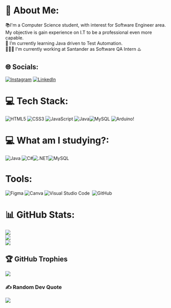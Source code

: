 

# 💫 About Me:
📚I'm a Computer Science student, with interest for Software Engineer area. My objective is gain experience on I.T to be a professional even more capable.<br>🌱 I’m currently learning Java driven to Test Automation.<br> 🧑🏾‍💻 I'm currently working at Santander as Software QA Intern ♨️


## 🌐 Socials:
[![Instagram](https://img.shields.io/badge/Instagram-%23E4405F.svg?logo=Instagram&logoColor=white)](https://instagram.com/gb_alves6) [![LinkedIn](https://img.shields.io/badge/LinkedIn-%230077B5.svg?logo=linkedin&logoColor=white)](https://www.linkedin.com/in/gabriel-henrique-alves-%F0%9F%A7%91%F0%9F%8F%BE%E2%80%8D%F0%9F%92%BB-8a2548235?lipi=urn%3Ali%3Apage%3Ad_flagship3_profile_view_base_contact_details%3BkC%2Fpfk3US12uCYzoblITNA%3D%3D) 


# 💻 Tech Stack:
![HTML5](https://img.shields.io/badge/html5-%23E34F26.svg?style=for-the-badge&logo=html5&logoColor=white) ![CSS3](https://img.shields.io/badge/css3-%231572B6.svg?style=for-the-badge&logo=css3&logoColor=white) ![JavaScript](https://img.shields.io/badge/javascript-%23323330.svg?style=for-the-badge&logo=javascript&logoColor=%23F7DF1E) ![Java](https://img.shields.io/badge/java-%23ED8B00.svg?style=for-the-badge&logo=java&logoColor=white)![MySQL](https://img.shields.io/badge/mysql-%2300f.svg?style=for-the-badge&logo=mysql&logoColor=white) ![Arduino](https://img.shields.io/badge/-Arduino-00979D?style=for-the-badge&logo=Arduino&logoColor=white)!
          


# 💻 What am I studying?:
![Java](https://img.shields.io/badge/java-%23ED8B00.svg?style=for-the-badge&logo=java&logoColor=white) ![C#](https://img.shields.io/badge/C%23-239120?style=for-the-badge&logo=c-sharp&logoColor=white)![.NET](https://img.shields.io/badge/.NET-5C2D91?style=for-the-badge&logo=.net&logoColor=white)![MySQL](https://img.shields.io/badge/mysql-%2300f.svg?style=for-the-badge&logo=mysql&logoColor=white)

# Tools:
![Figma](https://img.shields.io/badge/figma-%23F24E1E.svg?style=for-the-badge&logo=figma&logoColor=white) ![Canva](https://img.shields.io/badge/Canva-%2300C4CC.svg?style=for-the-badge&logo=Canva&logoColor=white) 
![Visual Studio Code](https://img.shields.io/badge/-Visual%20Studio%20Code-0D1117?style=for-the-badge&logo=visual-studio-code&logoColor=007ACC&labelColor=0D1117)&nbsp;
![GitHub](https://img.shields.io/badge/-GitHub-0D1117?style=for-the-badge&logo=github&logoColor=007ACC&labelColor=0D1117)&nbsp;

# 📊 GitHub Stats:
![](https://github-readme-stats.vercel.app/api?username=gb-alves03&theme=tokyonight&hide_border=false&include_all_commits=true&count_private=true)<br/>
![](https://github-readme-streak-stats.herokuapp.com/?user=gb-alves03&theme=tokyonight&hide_border=false)<br/>
![](https://github-readme-stats.vercel.app/api/top-langs/?username=gb-alves03&theme=tokyonight&hide_border=false&include_all_commits=true&count_private=true&layout=compact)<br>



## 🏆 GitHub Trophies
![](https://github-profile-trophy.vercel.app/?username=gb-alves03&theme=radical&no-frame=false&no-bg=false&margin-w=4)

### ✍️ Random Dev Quote
![](https://quotes-github-readme.vercel.app/api?type=horizontal&theme=radical)

<!-- Proudly created with GPRM ( https://gprm.itsvg.in ) -->
